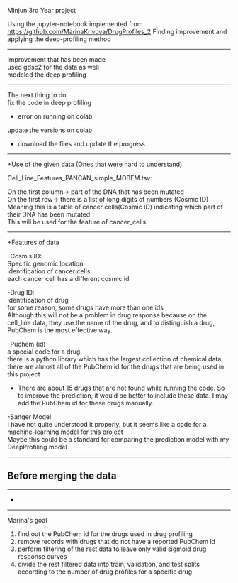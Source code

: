 Minjun 3rd Year project

Using the jupyter-notebook implemented from https://github.com/MarinaKrivova/DrugProfiles_2
Finding improvement and applying the deep-profiling method

-------------------------------
Improvement that has been made <br>
 used gdsc2 for the data as well<br>
 modeled the deep profiling<br>
 
 -------------------------
The next thing to do <br>
fix the code in deep profiling
- error on running on colab

update the versions on colab
- download the files and update the progress


------------------------
+Use of the given data (Ones that were hard to understand)

Cell_Line_Features_PANCAN_simple_MOBEM.tsv:<br>

On the first column-> part of the DNA that has been mutated<br>
On the first row-> there is a list of long digits of numbers (Cosmic ID)<br>
Meaning this is a table of cancer cells(Cosmic ID) indicating which part of their DNA has been mutated.<br>
This will be used for the feature of cancer_cells<br>


---------------------
+Features of data



-Cosmis ID:<br>
Specific genomic location<br>
identification of cancer cells<br>
each cancer cell has a different cosmic id<br>



-Drug ID:<br>
identification of drug<br>
for some reason, some drugs have more than one ids<br>
Although this will not be a problem in drug response because on the cell_line data, they use the name of the drug, and to distinguish a drug, PubChem is the most effective way.<br>



-Puchem (id)<br>
a special code for a drug<br>
there is a python library which has the largest collection of chemical data.<br>
there are almost all of the PubChem id for the drugs that are being used in this project<br>

+ There are about 15 drugs that are not found while running the code. So to improve the prediction, it would be better to include these data. I may add the PubChem id for these drugs manually.<br>



-Sanger Model<br>
I have not quite understood it properly, but it seems like a code for a machine-learning model for this project<br>
Maybe this could be a standard for comparing the prediction model with my DeepProfiling model<br>

-------------------
Before merging the data<br>
- 


--------------------
-


---------------
Marina's goal
1. find out the PubChem id for the drugs used in drug profiling
2. remove records with drugs that do not have a reported PubChem id
3. perform filtering of the rest data to leave only valid sigmoid drug response curves
4. divide the rest filtered data into train, validation, and test splits according to the number of drug profiles for a specific drug
